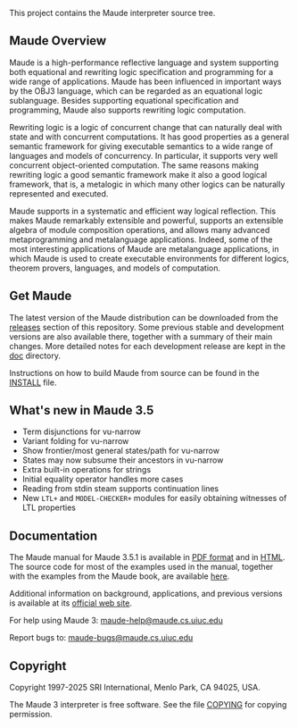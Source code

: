 This project contains the Maude interpreter source tree.

## Maude Overview

Maude is a high-performance reflective language and system supporting both equational and rewriting logic specification and programming for a wide range of applications. Maude has been influenced in important ways by the OBJ3 language, which can be regarded as an equational logic sublanguage. Besides supporting equational specification and programming, Maude also supports rewriting logic computation.

Rewriting logic is a logic of concurrent change that can naturally deal with state and with concurrent computations. It has good properties as a general semantic framework for giving executable semantics to a wide range of languages and models of concurrency. In particular, it supports very well concurrent object-oriented computation. The same reasons making rewriting logic a good semantic framework make it also a good logical framework, that is, a metalogic in which many other logics can be naturally represented and executed.

Maude supports in a systematic and efficient way logical reflection. This makes Maude remarkably extensible and powerful, supports an extensible algebra of module composition operations, and allows many advanced metaprogramming and metalanguage applications. Indeed, some of the most interesting applications of Maude are metalanguage applications, in which Maude is used to create executable environments for different logics, theorem provers, languages, and models of computation.

## Get Maude

The latest version of the Maude distribution can be downloaded from the [releases](https://github.com/maude-lang/Maude/releases) section of this repository. Some previous stable and development versions are also available there, together with a summary of their main changes. More detailed notes for each development release are kept in the [doc](doc) directory.

Instructions on how to build Maude from source can be found in the [INSTALL](INSTALL) file.

## What's new in Maude 3.5

* Term disjunctions for vu-narrow
* Variant folding for vu-narrow
* Show frontier/most general states/path for vu-narrow
* States may now subsume their ancestors in vu-narrow
* Extra built-in operations for strings
* Initial equality operator handles more cases
* Reading from stdin steam supports continuation lines
* New `LTL+` and `MODEL-CHECKER+` modules for easily obtaining witnesses of LTL properties

## Documentation

The Maude manual for Maude 3.5.1 is available in [PDF format](https://maude.cs.illinois.edu/manual.pdf)
and in [HTML](https://maude.lcc.uma.es/maude-manual/).
The source code for most of the examples used in the manual, together with the examples from the Maude book,
are available [here](https://maude.cs.illinois.edu/manual-book-examples.zip).

Additional information on background, applications, and previous versions is available at its [official web site](https://maude.cs.illinois.edu).

For help using Maude 3:	maude-help@maude.cs.uiuc.edu

Report bugs to: maude-bugs@maude.cs.uiuc.edu

## Copyright

Copyright 1997-2025 SRI International, Menlo Park, CA 94025, USA.

The Maude 3 interpreter is free software. See the file [COPYING](COPYING) for copying permission.
